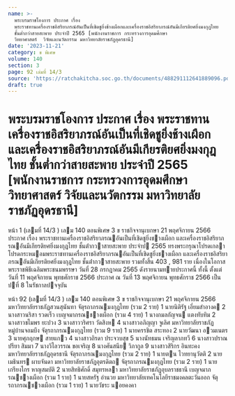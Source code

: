 ```yaml
---
name: >-
  พระบรมราชโองการ ประกาศ เรื่อง
  พระราชทานเครื่องราชอิสริยาภรณ์อันเป็นที่เชิดชูยิ่งช้างเผือกและเครื่องราชอิสริยาภรณ์อันมีเกียรติยศยิ่งมงกุฎไทย
  ชั้นต่ำกว่าสายสะพาย ประจำปี 2565 [พนักงานราชการ กระทรวงการอุดมศึกษา 
  วิทยาศาสตร์  วิจัยและนวัตกรรม มหาวิทยาลัยราชภัฏอุดรธานี]
date: '2023-11-21'
category: ข พิเศษ
volume: 140
section: 3
page: 92 เล่มที่ 14/3
source: 'https://ratchakitcha.soc.go.th/documents/488291112641889096.pdf'
draft: true
---
```


# พระบรมราชโองการ ประกาศ เรื่อง พระราชทานเครื่องราชอิสริยาภรณ์อันเป็นที่เชิดชูยิ่งช้างเผือกและเครื่องราชอิสริยาภรณ์อันมีเกียรติยศยิ่งมงกุฎไทย ชั้นต่ำกว่าสายสะพาย ประจำปี 2565 [พนักงานราชการ กระทรวงการอุดมศึกษา  วิทยาศาสตร์  วิจัยและนวัตกรรม มหาวิทยาลัยราชภัฏอุดรธานี]

หน้า 1 (เลมที่ 14/3 ) เลม 140 ตอนพิเศษ 3 ข ราชกิจจานุเบกษา 21 พฤศจิกายน 2566 ประกาศ เรื่อง พระราชทานเครื่องราชอิสริยาภรณอันเป็นที่เชิดชูยิ่งชางเผือก และเครื่องราชอิสริยาภรณอันมีเกียรติยศยิ่งมงกุฎไทย ชั้นต่ํากวาสายสะพาย ประจําป 2565 ทรงพระกรุณาโปรดเกลาโปรดกระหมอมพระราชทานเครื่องราชอิสริยาภรณอันเป็นที่เชิดชูยิ่งชางเผือก และเครื่องราชอิสริยาภรณอันมีเกียรติยศยิ่งมงกุฎไทย ชั้นต่ํากวาสายสะพาย รวมทั้งสิ้น 403 , 981 ราย เนื่องในโอกาสพระราชพิธีเฉลิมพระชนมพรรษา วันที่ 28 กรกฎาคม 2565 ดังรายนามทายประกาศนี้ ทั้งนี้ ตั้งแต่วันที่ 11 พฤศจิกายน พุทธศักราช 2566 ประกาศ ณ วันที่ 13 พฤศจิกายน พุทธศักราช 2566 เป็นปที่ 8 ในรัชกาลปจจุบัน

หน้า 92 (เลมที่ 14/3 ) เลม 140 ตอนพิเศษ 3 ข ราชกิจจานุเบกษา 21 พฤศจิกายน 2566 มหาวิทยาลัยราชภัฏสวนสุนันทา จัตุรถาภรณมงกุฎไทย (รวม 2 ราย) 1 นายนิติรัฐ เอี่ยมสําอางค 2 นางสาวนริสา รวดเร็ว เบญจมาภรณชางเผือก (รวม 4 ราย) 1 นางกมลกัญจน แตงทับทิม 2 นางสาวชไมพร ยะปวง 3 นางสาววริศรา วัดสิงห 4 นางสาวอภิญญา จูเลิศ มหาวิทยาลัยราชภัฏหมู่บ้านจอมบึง จัตุรถาภรณมงกุฎไทย (รวม 9 ราย) 1 นายครรชิต สระทอง 2 นายวัฒนา อวมเนตร 3 นายศุภฤกษ สายแกว 4 นางสาวถิรดา ประจวบสุข 5 นางนัทธมน เจริญลาภทวี 6 นางสาวปราณปรียา สิมมา 7 นางวิไลวรรณ ขอเจริญ 8 นางศันสนีย วิภากูล 9 นางสาวสิริกร อินทะคง มหาวิทยาลัยราชภัฏอุดรธานี จัตุรถาภรณมงกุฎไทย (รวม 2 ราย) 1 นายตน ไวทยานุวัตติ 2 นายเมธินทร ผาบจันดา มหาวิทยาลัยราชภัฏอุตรดิตถ จัตุรถาภรณมงกุฎไทย (รวม 2 ราย) 1 นายเกรียงไกร หาญสมบัติ 2 นายสิทธิศักดิ์ สมุทรหลา มหาวิทยาลัยราชภัฏอุบลราชธานี เบญจมาภรณชางเผือก (รวม 1 ราย) 1 นายสหรัฐ อํานวย มหาวิทยาลัยเทคโนโลยีราชมงคลตะวันออก จัตุรถาภรณชางเผือก (รวม 1 ราย) 1 นายวัชระ นอยคงคา
